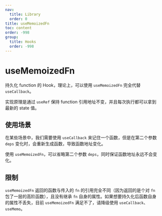 ```yaml
---
nav:
  title: Library
  order: 0
title: useMemoizedFn
toc: content
order: -998
group:
  title: Hooks
  order: -998
---
```


# useMemoizedFn

持久化 function 的 Hook，理论上，可以使用 `useMemoizedFn` 完全代替 `useCallback`。

实现原理是通过 `useRef` 保持 function 引用地址不变，并且每次执行都可以拿到最新的 state 值。

## 使用场景

在某些场景中，我们需要使用 `useCallback` 来记住一个函数，但是在第二个参数 `deps` 变化时，会重新生成函数，导致函数地址变化。

使用 `useMemoizedFn`，可以省略第二个参数 `deps`，同时保证函数地址永远不会变化。

<code src="./usage/demo1.tsx"></code>

## 限制

`useMemoizedFn` 返回的函数与传入的 `fn` 的引用完全不同（因为返回的是个对 `fn` 包了一层的高阶函数），且没有继承 `fn` 自身的属性。如果想要持久化后函数自身的属性不丢失，目前 `useMemoizedFn` 满足不了，请降级使用 `useCallback`、`useMemo`。

<code src="./usage/demo2.tsx"></code>

